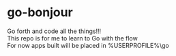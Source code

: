 # go-bonjour
Go forth and code all the things!!!  
This repo is for me to learn to Go with the flow  
For now apps built will be placed in %USERPROFILE%\go